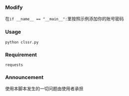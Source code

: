 ### Modify
在`if __name__ == "__main__":`里按照示例添加你的账号密码

### Usage
`python clssr.py`


### Requirement
```
requests
```

### Announcement
使用本脚本发生的一切问题由使用者承担